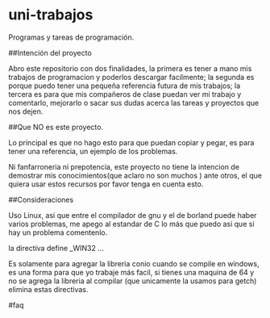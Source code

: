 # uni-trabajos
Programas y tareas de programación.

##Intención del proyecto

Abro este repositorio con dos finalidades, la primera es tener a mano mis trabajos de programacion y poderlos descargar facilmente; la segunda es porque puedo tener una pequeña referencia futura de mis trabajos; la tercera es para que mis compañeros de clase puedan ver mi trabajo y comentarlo, mejorarlo o sacar sus dudas acerca las tareas y proyectos que nos dejen.

##Que NO es este proyecto.

Lo principal es que no hago esto para que puedan copiar y pegar, es para tener una referencia, un ejemplo de los problemas.

Ni fanfarroneria ni prepotencia, este proyecto no tiene la intencion de demostrar mis conocimientos(que aclaro no son muchos ) ante otros, el que quiera usar estos recursos por favor tenga en cuenta esto.

##Consideraciones

Uso Linux, asi que entre el compilador de gnu y el de borland puede haber varios problemas, me apego al estandar de C lo más que puedo asi que si hay un problema comentenlo.

la directiva
  define _WIN32
...

Es solamente para agregar la libreria conio cuando se compile en windows, es una forma para que yo trabaje más facil, si tienes una maquina de 64 y no se agrega la libreria al compilar (que unicamente la usamos para getch) elimina estas directivas.

#faq
